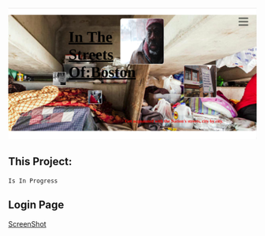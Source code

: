 ![ In The Streets Of: Boston ](images/it-soLP.png)

## This Project:

 `Is In Progress`


## Login Page

[ScreenShot](images/it-so-login.png)
